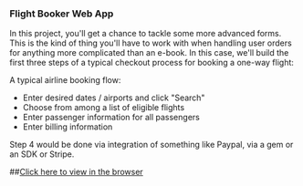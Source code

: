 ### Flight Booker Web App

In this project, you'll get a chance to tackle some more advanced forms. This is the kind of thing you'll have to work with when handling user orders for anything more complicated than an e-book. In this case, we'll build the first three steps of a typical checkout process for booking a one-way flight:

A typical airline booking flow:

- Enter desired dates / airports and click "Search"
- Choose from among a list of eligible flights
- Enter passenger information for all passengers
- Enter billing information

Step 4 would be done via integration of something like Paypal, via a gem or an SDK or Stripe.

##[Click here to view in the browser]('#')


